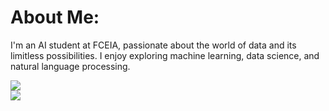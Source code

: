 # About Me:
I'm an AI student at FCEIA, passionate about the world of data and its limitless possibilities. I enjoy exploring machine learning, data science, and natural language processing.

![](https://github-readme-streak-stats.herokuapp.com/?user=bpace1&theme=dark&hide_border=false)<br/>
![](https://github-readme-stats.vercel.app/api/top-langs/?username=bpace1&theme=dark&hide_border=false&include_all_commits=true&count_private=true&layout=compact)

<!--
[![Pace's GitHub stats](https://github-readme-stats.vercel.app/api?username=bpace1)](https://github.com/bpace1/github-readme-stats)

**bpace1/bpace1** is a ✨ _special_ ✨ repository because its `README.md` (this file) appears on your GitHub profile.

Here are some ideas to get you started:

- 🔭 I’m currently working on ...
- 🌱 I’m currently learning ...
- 👯 I’m looking to collaborate on ...
- 🤔 I’m looking for help with ...
- 💬 Ask me about ...
- 📫 How to reach me: ...
- 😄 Pronouns: ...
- ⚡ Fun fact: ...
-->
